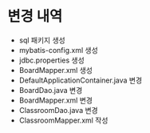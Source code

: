 # 변경 내역
- sql 패키지 생성
- mybatis-config.xml 생성
- jdbc.properties 생성
- BoardMapper.xml 생성
- DefaultApplicationContainer.java 변경
- BoardDao.java 변경
- BoardMapper.xml 변경
- ClassroomDao.java 변경
- ClassroomMapper.xml 작성

 





